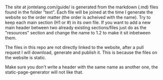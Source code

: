 The site at jontelang.com/guide/ is generated from the markdown (.md) files found in the folder "text". Each file will be joined at the time I generate the website so the order matter (the order is acheived with the name). Try to keep each main section (H1 or \#) in its own file. If you want to add a new main header between two already existing sections/files just do as the "resources" section and change the name to 1.2 to make it sit inbetween them.

The files in this repo are not directly linked to the website, after a pull request I will download, generate and publish it. This is because the files on the website is static.

Make sure you don't write a header with the same name as another one, the static-page-generator will not like that.
